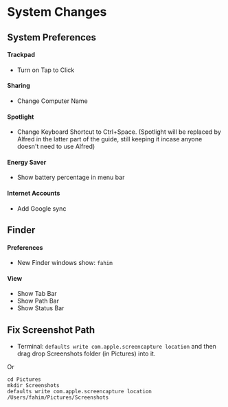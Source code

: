 # System Changes

## System Preferences

#### Trackpad

* Turn on Tap to Click

#### Sharing

* Change Computer Name

#### Spotlight

* Change Keyboard Shortcut to Ctrl+Space. \(Spotlight will be replaced by Alfred in the latter part of the guide, still keeping it incase anyone doesn't need to use Alfred\)

#### Energy Saver

* Show battery percentage in menu bar

#### Internet Accounts

* Add Google sync



## Finder

#### Preferences

* New Finder windows show: `fahim`

#### View

* Show Tab Bar
* Show Path Bar
* Show Status Bar



## Fix Screenshot Path

* Terminal: `defaults write com.apple.screencapture location`  and then drag drop Screenshots folder \(in Pictures\) into it. 

Or

```text
cd Pictures
mkdir Screenshots
defaults write com.apple.screencapture location /Users/fahim/Pictures/Screenshots
```

